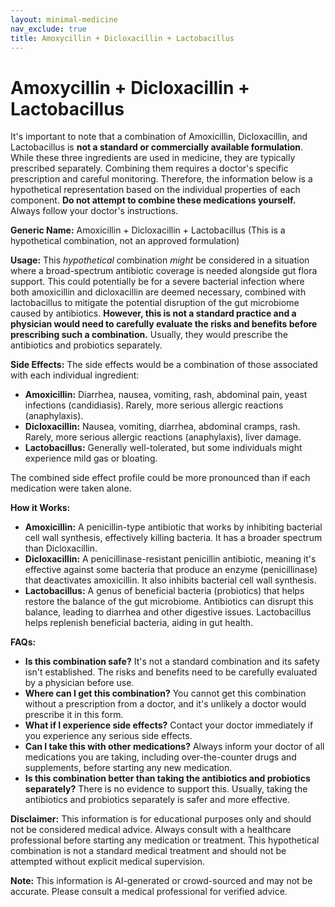 ```yaml
---
layout: minimal-medicine
nav_exclude: true
title: Amoxycillin + Dicloxacillin + Lactobacillus
---
```


# Amoxycillin + Dicloxacillin + Lactobacillus

It's important to note that a combination of Amoxicillin, Dicloxacillin, and Lactobacillus is **not a standard or commercially available formulation**.  While these three ingredients are used in medicine, they are typically prescribed separately.  Combining them requires a doctor's specific prescription and careful monitoring. Therefore, the information below is a hypothetical representation based on the individual properties of each component.  **Do not attempt to combine these medications yourself.** Always follow your doctor's instructions.

**Generic Name:**  Amoxicillin + Dicloxacillin + Lactobacillus (This is a hypothetical combination, not an approved formulation)

**Usage:** This *hypothetical* combination *might* be considered in a situation where a broad-spectrum antibiotic coverage is needed alongside gut flora support.  This could potentially be for a severe bacterial infection where both amoxicillin and dicloxacillin are deemed necessary, combined with lactobacillus to mitigate the potential disruption of the gut microbiome caused by antibiotics.  **However, this is not a standard practice and a physician would need to carefully evaluate the risks and benefits before prescribing such a combination.**  Usually, they would prescribe the antibiotics and probiotics separately.

**Side Effects:**  The side effects would be a combination of those associated with each individual ingredient:

* **Amoxicillin:** Diarrhea, nausea, vomiting, rash, abdominal pain, yeast infections (candidiasis).  Rarely, more serious allergic reactions (anaphylaxis).
* **Dicloxacillin:** Nausea, vomiting, diarrhea, abdominal cramps, rash.  Rarely, more serious allergic reactions (anaphylaxis), liver damage.
* **Lactobacillus:** Generally well-tolerated, but some individuals might experience mild gas or bloating.

The combined side effect profile could be more pronounced than if each medication were taken alone.

**How it Works:**

* **Amoxicillin:** A penicillin-type antibiotic that works by inhibiting bacterial cell wall synthesis, effectively killing bacteria.  It has a broader spectrum than Dicloxacillin.
* **Dicloxacillin:** A penicillinase-resistant penicillin antibiotic, meaning it's effective against some bacteria that produce an enzyme (penicillinase) that deactivates amoxicillin.  It also inhibits bacterial cell wall synthesis.
* **Lactobacillus:**  A genus of beneficial bacteria (probiotics) that helps restore the balance of the gut microbiome.  Antibiotics can disrupt this balance, leading to diarrhea and other digestive issues. Lactobacillus helps replenish beneficial bacteria, aiding in gut health.

**FAQs:**

* **Is this combination safe?**  It's not a standard combination and its safety isn't established.  The risks and benefits need to be carefully evaluated by a physician before use.
* **Where can I get this combination?** You cannot get this combination without a prescription from a doctor, and it's unlikely a doctor would prescribe it in this form.
* **What if I experience side effects?**  Contact your doctor immediately if you experience any serious side effects.
* **Can I take this with other medications?**  Always inform your doctor of all medications you are taking, including over-the-counter drugs and supplements, before starting any new medication.
* **Is this combination better than taking the antibiotics and probiotics separately?** There is no evidence to support this.  Usually, taking the antibiotics and probiotics separately is safer and more effective.

**Disclaimer:** This information is for educational purposes only and should not be considered medical advice. Always consult with a healthcare professional before starting any medication or treatment.  This hypothetical combination is not a standard medical treatment and should not be attempted without explicit medical supervision.


**Note:** This information is AI-generated or crowd-sourced and may not be accurate. Please consult a medical professional for verified advice.